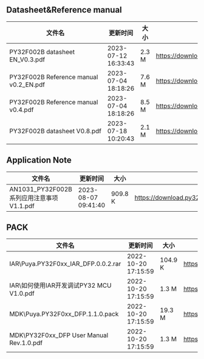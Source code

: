 ## Datasheet&Reference manual
|文件名|更新时间|大小|下载地址|
|---|---|---|---|
|PY32F002B datasheet EN_V0.3.pdf|2023-07-12 16:33:43|2.3 M|<https://download.py32.org/Datasheet%26Reference%20manual/PY32F002B%20datasheet%20EN_V0.3.pdf>|
|PY32F002B Reference manual v0.2_EN.pdf|2023-07-04 18:18:26|7.6 M|<https://download.py32.org/Datasheet%26Reference%20manual/PY32F002B%20Reference%20manual%20v0.2_EN.pdf>|
|PY32F002B Reference manual v0.4.pdf|2023-07-04 18:18:26|8.5 M|<https://download.py32.org/Datasheet%26Reference%20manual/PY32F002B%20Reference%20manual%20v0.4.pdf>|
|PY32F002B datasheet V0.8.pdf|2023-07-18 10:20:43|2.1 M|<https://download.py32.org/Datasheet%26Reference%20manual/PY32F002B%C2%A0datasheet%C2%A0V0.8.pdf>|
## Application Note
|文件名|更新时间|大小|下载地址|
|---|---|---|---|
|AN1031_PY32F002B系列应用注意事项 V1.1.pdf|2023-08-07 09:41:40|909.8 K|<https://download.py32.org/Application%20Note/AN1031_PY32F002B%E7%B3%BB%E5%88%97%E5%BA%94%E7%94%A8%E6%B3%A8%E6%84%8F%E4%BA%8B%E9%A1%B9%20V1.1.pdf>|
## PACK
|文件名|更新时间|大小|下载地址|
|---|---|---|---|
|IAR\Puya.PY32F0xx_IAR_DFP.0.0.2.rar|2022-10-20 17:15:59|104.9 K|<https://download.py32.org/PACK/IAR%5CPuya.PY32F0xx_IAR_DFP.0.0.2.rar>|
|IAR\如何使用IAR开发调试PY32 MCU V1.0.pdf|2022-10-20 17:15:59|1.3 M|<https://download.py32.org/PACK/IAR%5C%E5%A6%82%E4%BD%95%E4%BD%BF%E7%94%A8IAR%E5%BC%80%E5%8F%91%E8%B0%83%E8%AF%95PY32%20MCU%20V1.0.pdf>|
|MDK\Puya.PY32F0xx_DFP.1.1.0.pack|2022-10-20 17:15:59|19.3 M|<https://download.py32.org/PACK/MDK%5CPuya.PY32F0xx_DFP.1.1.0.pack>|
|MDK\PY32F0xx_DFP User Manual Rev.1.0.pdf|2022-10-20 17:15:59|1.3 M|<https://download.py32.org/PACK/MDK%5CPY32F0xx_DFP%20User%20Manual%20Rev.1.0.pdf>|
